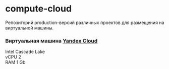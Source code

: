 # compute-cloud

Репозиторий production-версий различных проектов для размещения на виртуальной машины.

### Виртуальная машина [Yandex Cloud](https://cloud.yandex.ru/)

Intel Cascade Lake  
vCPU 2  
RAM 1 Gb
